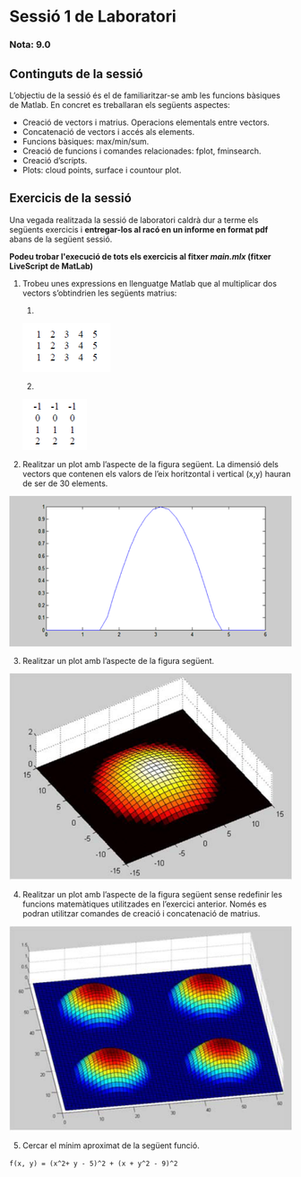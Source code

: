 # Sessió 1 de Laboratori

### Nota: 9.0

## Continguts de la sessió

L’objectiu de la sessió és el de familiaritzar-se amb les funcions bàsiques de Matlab. En concret es treballaran els següents aspectes:

* Creació de vectors i matrius. Operacions elementals entre vectors.
* Concatenació de vectors i accés als elements.
* Funcions bàsiques: max/min/sum.
* Creació de funcions i comandes relacionades: fplot, fminsearch.
* Creació d’scripts.
* Plots: cloud points, surface i countour plot.

## Exercicis de la sessió

Una vegada realitzada la sessió de laboratori caldrà dur a terme els següents exercicis i **entregar-los al racó en un informe en format pdf** abans de la següent sessió.

**Podeu trobar l'execució de tots els exercicis al fitxer _main.mlx_ (fitxer LiveScript de MatLab)**

1. Trobeu unes expressions en llenguatge Matlab que al multiplicar dos vectors s’obtindrien les següents matrius:

	1. 
	![](data/statement/sessio1-1a.PNG)

	2. 
	![](data/statement/sessio1-1b.PNG)

2. Realitzar un plot amb l’aspecte de la figura següent. La dimensió dels vectors que contenen els valors de l’eix horitzontal i vertical (x,y) hauran de ser de 30 elements.

![](data/statement/sessio1-2.PNG)

3. Realitzar un plot amb l’aspecte de la figura següent.

![](data/statement/sessio1-3.PNG)

4. Realitzar un plot amb l’aspecte de la figura següent sense redefinir les funcions matemàtiques utilitzades en l’exercici anterior. Només es podran utilitzar comandes de creació i concatenació de matrius.

![](data/statement/sessio1-4.PNG)

5. Cercar el mínim aproximat de la següent funció.

`f(x, y) = (x^2+ y - 5)^2 + (x + y^2 - 9)^2`
